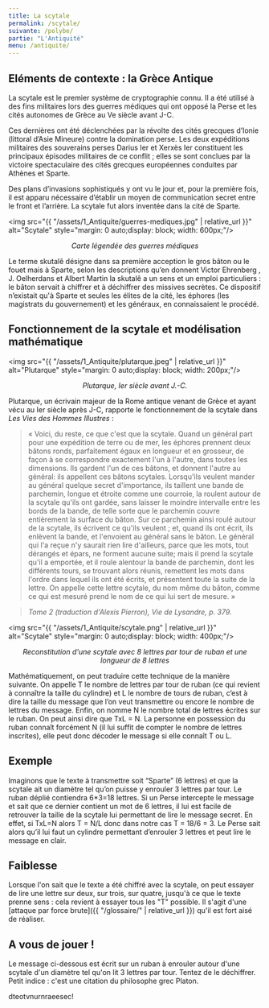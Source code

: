 ```yaml
---
title: La scytale
permalink: /scytale/
suivante: /polybe/
partie: "L'Antiquité"
menu: /antiquite/
---
```


## Eléments de contexte : la Grèce Antique

La scytale est le premier système de cryptographie connu. Il a été utilisé à des fins militaires lors des guerres médiques qui ont opposé la Perse et les cités autonomes de Grèce au Ve siècle avant J-C.

Ces dernières ont été déclenchées par la révolte des cités grecques d’Ionie (littoral d’Asie Mineure) contre la domination perse. Les deux expéditions militaires des souverains perses Darius Ier et Xerxès Ier constituent les principaux épisodes militaires de ce conflit ; elles se sont conclues par la victoire spectaculaire des cités grecques européennes conduites par Athènes et Sparte.

Des plans d’invasions sophistiqués y ont vu le jour et, pour la première fois, il est apparu nécessaire d’établir un moyen de communication secret entre le front et l’arrière. La scytale fut alors inventée dans la cité de Sparte.

<img src="{{ "/assets/1_Antiquite/guerres-mediques.jpg" | relative_url }}" alt="Scytale" style="margin: 0 auto;display: block; width: 600px;"/>
<p align="center"> <em>Carte légendée des guerres médiques</em> </p>

Le terme skutalê désigne dans sa première acception le gros bâton ou le fouet mais à Sparte, selon les descriptions qu’en donnent Victor Ehrenberg , J. Oelherdans et Albert Martin la skutalê a un sens et un emploi particuliers : le bâton servait à chiffrer et à déchiffrer des missives secrètes. Ce dispositif n’existait qu'à Sparte et seules les élites de la cité, les éphores (les magistrats du gouvernement) et les généraux, en connaissaient le procédé.

##  Fonctionnement de la scytale et modélisation mathématique

<img src="{{ "/assets/1_Antiquite/plutarque.jpeg" | relative_url }}" alt="Plutarque" style="margin: 0 auto;display: block; width: 200px;"/>
<p align="center"> <em>Plutarque, Ier siècle avant J.-C.</em> </p>

Plutarque, un écrivain majeur de la Rome antique venant de Grèce et ayant vécu au Ier siècle après J-C, rapporte le fonctionnement de la scytale dans *Les Vies des Hommes Illustres* :
> « Voici, du reste, ce que c'est que la scytale. Quand un général part pour une expédition de terre ou de mer, les éphores prennent deux bâtons ronds, parfaitement égaux en longueur et en grosseur, de façon à se correspondre exactement l'un à l'autre, dans toutes les dimensions. Ils gardent l'un de ces bâtons, et donnent l'autre au général: ils appellent ces bâtons scytales. Lorsqu'ils veulent mander au général quelque secret d'importance, ils taillent une bande de parchemin, longue et étroite comme une courroie, la roulent autour de la scytale qu'ils ont gardée, sans laisser le moindre intervalle entre les bords de la bande, de telle sorte que le parchemin couvre entièrement la surface du bâton. Sur ce parchemin ainsi roulé autour de la scytale, ils écrivent ce qu'ils veulent ; et, quand ils ont écrit, ils enlèvent la bande, et l'envoient au général sans le bâton. Le général qui l'a reçue n'y saurait rien lire d'ailleurs, parce que les mots, tout dérangés et épars, ne forment aucune suite; mais il prend la scytale qu'il a emportée, et il roule alentour la bande de parchemin, dont les différents tours, se trouvant alors réunis, remettent les mots dans l'ordre dans lequel ils ont été écrits, et présentent toute la suite de la lettre. On appelle cette lettre scytale, du nom même du bâton, comme ce qui est mesuré prend le nom de ce qui lui sert de mesure. »

> *Tome 2 (traduction d'Alexis Pierron), Vie de Lysandre, p. 379.*

<img src="{{ "/assets/1_Antiquite/scytale.png" | relative_url }}" alt="Scytale" style="margin: 0 auto;display: block; width: 400px;"/>
<p align="center"> <em>Reconstitution d'une scytale avec 8 lettres par tour de ruban et une longueur de 8 lettres</em> </p>

Mathématiquement, on peut traduire cette technique de la manière suivante. On appelle T le nombre de lettres par tour de ruban (ce qui revient à connaître la taille du cylindre) et L le nombre de tours de ruban, c’est à dire la taille du message que l’on veut transmettre ou encore le nombre de lettres du message. Enfin, on nomme N le nombre total de lettres écrites sur le ruban. On peut ainsi dire que TxL = N. La personne en possession du ruban connaît forcément N (il lui suffit de compter le nombre de lettres inscrites), elle peut donc décoder le message si elle connaît T ou L.

## Exemple

Imaginons que le texte à transmettre soit “Sparte” (6 lettres) et que la scytale ait un diamètre tel qu’on puisse y enrouler 3 lettres par tour. Le ruban déplié contiendra 6*3=18 lettres. Si un Perse intercepte le message et sait que ce dernier contient un mot de 6 lettres, il lui est facile de retrouver la taille de la scytale lui permettant de lire le message secret. En effet, si TxL=N alors T = N/L donc dans notre cas T = 18/6 = 3. Le Perse sait alors qu’il lui faut un cylindre permettant d’enrouler 3 lettres et peut lire le message en clair.

## Faiblesse

Lorsque l'on sait que le texte a été chiffré avec la scytale, on peut essayer de lire une lettre sur deux, sur trois, sur quatre, jusqu'à ce que le texte prenne sens : cela revient à essayer tous les "T" possible. Il s'agit d'une [attaque par force brute]({{ "/glossaire/" | relative_url }}) qu'il est fort aisé de réaliser.


## A vous de jouer !

Le message ci-dessous est écrit sur un ruban à enrouler autour d'une scytale d'un diamètre tel qu'on lit 3 lettres par tour. Tentez de le déchiffrer. Petit indice : c'est une citation du philosophe grec Platon.

dteotvnurnraeesec!

